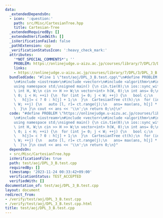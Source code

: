 ```yaml
---
data:
  _extendedDependsOn:
  - icon: ':question:'
    path: src/Misc/CartesianTree.hpp
    title: Cartesian-Tree
  _extendedRequiredBy: []
  _extendedVerifiedWith: []
  _isVerificationFailed: false
  _pathExtension: cpp
  _verificationStatusIcon: ':heavy_check_mark:'
  attributes:
    '*NOT_SPECIAL_COMMENTS*': ''
    PROBLEM: https://onlinejudge.u-aizu.ac.jp/courses/library/7/DPL/3/DPL_3_B
    links:
    - https://onlinejudge.u-aizu.ac.jp/courses/library/7/DPL/3/DPL_3_B
  bundledCode: "#line 1 \"test/aoj/DPL_3_B.test.cpp\"\n#define PROBLEM \"https://onlinejudge.u-aizu.ac.jp/courses/library/7/DPL/3/DPL_3_B\"\
    \n#include <iostream>\n#include <vector>\n#include <algorithm>\n#include <src/Misc/CartesianTree.hpp>\n\
    using namespace std;\nsigned main() {\n cin.tie(0);\n ios::sync_with_stdio(0);\n\
    \ int H, W;\n cin >> H >> W;\n vector<int> h(W, 0);\n int ans= 0;\n for (int i=\
    \ 0; i < H; ++i) {\n  for (int j= 0; j < W; ++j) {\n   bool c;\n   cin >> c;\n\
    \   h[j]= c ? 0 : h[j] + 1;\n  }\n  CartesianTree ct(h);\n  for (int j= 0; j <\
    \ W; ++j) {\n   auto [l, r]= ct.range(j);\n   ans= max(ans, h[j] * (r - l));\n\
    \  }\n }\n cout << ans << '\\n';\n return 0;\n}\n"
  code: "#define PROBLEM \"https://onlinejudge.u-aizu.ac.jp/courses/library/7/DPL/3/DPL_3_B\"\
    \n#include <iostream>\n#include <vector>\n#include <algorithm>\n#include <src/Misc/CartesianTree.hpp>\n\
    using namespace std;\nsigned main() {\n cin.tie(0);\n ios::sync_with_stdio(0);\n\
    \ int H, W;\n cin >> H >> W;\n vector<int> h(W, 0);\n int ans= 0;\n for (int i=\
    \ 0; i < H; ++i) {\n  for (int j= 0; j < W; ++j) {\n   bool c;\n   cin >> c;\n\
    \   h[j]= c ? 0 : h[j] + 1;\n  }\n  CartesianTree ct(h);\n  for (int j= 0; j <\
    \ W; ++j) {\n   auto [l, r]= ct.range(j);\n   ans= max(ans, h[j] * (r - l));\n\
    \  }\n }\n cout << ans << '\\n';\n return 0;\n}"
  dependsOn:
  - src/Misc/CartesianTree.hpp
  isVerificationFile: true
  path: test/aoj/DPL_3_B.test.cpp
  requiredBy: []
  timestamp: '2023-11-24 00:33:42+09:00'
  verificationStatus: TEST_ACCEPTED
  verifiedWith: []
documentation_of: test/aoj/DPL_3_B.test.cpp
layout: document
redirect_from:
- /verify/test/aoj/DPL_3_B.test.cpp
- /verify/test/aoj/DPL_3_B.test.cpp.html
title: test/aoj/DPL_3_B.test.cpp
---
```

